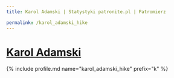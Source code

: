 ```yaml
---
title: Karol Adamski | Statystyki patronite.pl | Patromierz

permalink: /karol_adamski_hike
---
```


# [Karol Adamski](https://patronite.pl/karol_adamski_hike)

{% include profile.md name="karol_adamski_hike" prefix="k" %}
